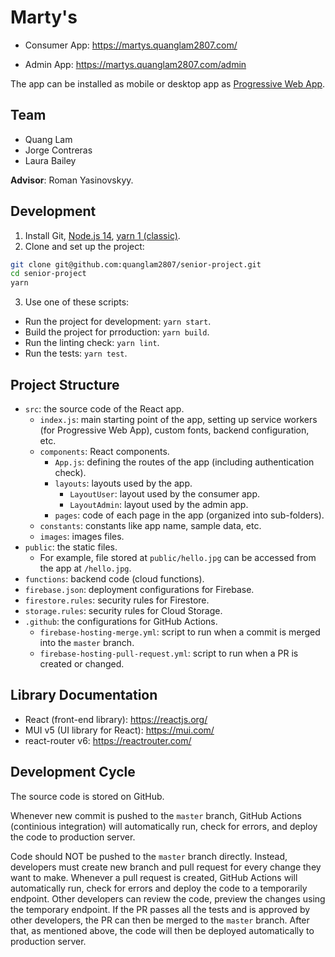 # Marty's

- Consumer App: https://martys.quanglam2807.com/

- Admin App: https://martys.quanglam2807.com/admin

The app can be installed as mobile or desktop app as [Progressive Web App](https://en.wikipedia.org/wiki/Progressive_web_application).

## Team
- Quang Lam
- Jorge Contreras
- Laura Bailey

**Advisor**: Roman Yasinovskyy.

## Development
1. Install Git, [Node.js 14](https://nodejs.org/), [yarn 1 (classic)](https://classic.yarnpkg.com/).
2. Clone and set up the project:
```bash
git clone git@github.com:quanglam2807/senior-project.git
cd senior-project
yarn
```
3. Use one of these scripts:
  - Run the project for development: `yarn start`.
  - Build the project for prroduction: `yarn build`.
  - Run the linting check: `yarn lint`.
  - Run the tests: `yarn test`.

## Project Structure
- `src`: the source code of the React app.
  - `index.js`: main starting point of the app, setting up service workers (for Progressive Web App), custom fonts, backend configuration, etc.
  - `components`: React components.
    - `App.js`: defining the routes of the app (including authentication check).
    - `layouts`: layouts used by the app.
      - `LayoutUser`: layout used by the consumer app.
      - `LayoutAdmin`: layout used by the admin app.
    - `pages`: code of each page in the app (organized into sub-folders).
  - `constants`: constants like app name, sample data, etc.
  - `images`: images files.
- `public`: the static files.
  - For example, file stored at `public/hello.jpg` can be accessed from the app at `/hello.jpg`.
- `functions`: backend code (cloud functions).
- `firebase.json`: deployment configurations for Firebase.
- `firestore.rules`: security rules for Firestore.
- `storage.rules`: security rules for Cloud Storage.
- `.github`: the configurations for GitHub Actions.
  - `firebase-hosting-merge.yml`: script to run when a commit is merged into the `master` branch.
  - `firebase-hosting-pull-request.yml`: script to run when a PR is created or changed.

## Library Documentation
- React (front-end library): https://reactjs.org/
- MUI v5 (UI library for React): https://mui.com/
- react-router v6: https://reactrouter.com/

## Development Cycle
The source code is stored on GitHub.

Whenever new commit is pushed to the `master` branch, GitHub Actions (continious integration) will automatically run, check for errors, and deploy the code to production server.

Code should NOT be pushed to the `master` branch directly. Instead, developers must create new branch and pull request for every change they want to make. Whenever a pull request is created, GitHub Actions will automatically run, check for errors and deploy the code to a temporarily endpoint. Other developers can review the code, preview the changes using the temporary endpoint. If the PR passes all the tests and is approved by other developers, the PR can then be merged to the `master` branch. After that, as mentioned above, the code will then be deployed automatically to production server.
